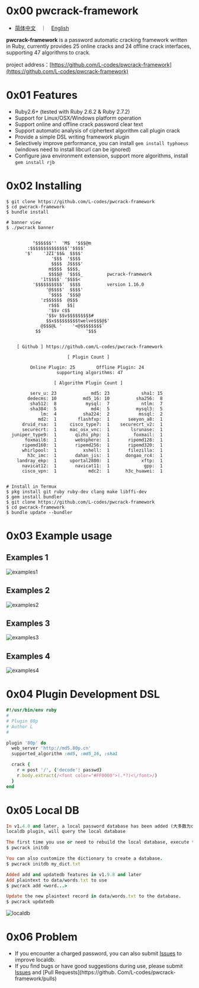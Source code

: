 # 0x00 pwcrack-framework
+ [简体中文](README.md)　｜　[English](README-en.md)

**pwcrack-framework** is a password automatic cracking framework written in Ruby, currently provides 25 online cracks and 24 offline crack interfaces, supporting 47 algorithms to crack.

project address：[https://github.com/L-codes/pwcrack-framework](https://github.com/L-codes/pwcrack-framework)

# 0x01 Features
- Ruby2.6+ (tested with Ruby 2.6.2 & Ruby 2.7.2)
- Support for Linux/OSX/Windows platform operation
- Support online and offline crack password clear text
- Support automatic analysis of ciphertext algorithm call plugin crack
- Provide a simple DSL writing framework plugin
- Selectively improve performance, you can install `gem install typhoeus` (windows need to install libcurl can be ignored)
- Configure java environment extension, support more algorithms, install `gem install rjb`

# 0x02 Installing
```
$ git clone https://github.com/L-codes/pwcrack-framework
$ cd pwcrack-framework
$ bundle install

# banner view
$ ./pwcrack banner


          "$$$$$$''  'M$  '$$$@m            
        :$$$$$$$$$$$$$$''$$$$'               
       '$'    'JZI'$$&  $$$$'                
                 '$$$  '$$$$                 
                 $$$$  J$$$$'                
                m$$$$  $$$$,                
                $$$$@  '$$$$_         pwcrack-framework
             '1t$$$$' '$$$$<               
          '$$$$$$$$$$'  $$$$          version 1.16.0
               '@$$$$'  $$$$'                
                '$$$$  '$$$@                 
             'z$$$$$$  @$$$                  
                r$$$   $$|                   
                '$$v c$$                     
               '$$v $$v$$$$$$$$$#            
               $$x$$$$$$$$$twelve$$$@$'      
             @$$$@L '    '<@$$$$$$$$`        
           $$                 '$$$           
                                             

    [ Github ] https://github.com/L-codes/pwcrack-framework

                       [ Plugin Count ] 

         Online Plugin: 25        Offline Plugin: 24
                   supporting algorithms: 47

                  [ Algorithm Plugin Count ] 

         serv_u: 23             md5: 23            sha1: 15
        dedecms: 10          md5_16: 10          sha256:  8
         sha512:  8           mysql:  7            ntlm:  7
         sha384:  5             md4:  5          mysql3:  5
             lm:  4          sha224:  2           mssql:  2
            md2:  1        flashfxp:  1       seeyon_a8:  1
      druid_rsa:  1     cisco_type7:  1    securecrt_v2:  1
      securecrt:  1     mac_osx_vnc:  1        lsrunase:  1
  juniper_type9:  1       qizhi_php:  1         foxmail:  1
       foxmail6:  1       websphere:  1       ripemd128:  1
      ripemd160:  1       ripemd256:  1       ripemd320:  1
      whirlpool:  1          xshell:  1       filezilla:  1
        h3c_imc:  1       dahan_jis:  1      dongao_rc4:  1
    landray_ekp:  1     uportal2800:  1            xftp:  1
      navicat12:  1       navicat11:  1             gpp:  1
      cisco_vpn:  1            mdc2:  1      h3c_huawei:  1


# Install in Termux
$ pkg install git ruby ruby-dev clang make libffi-dev
$ gem install bundler
$ git clone https://github.com/L-codes/pwcrack-framework
$ cd pwcrack-framework
$ bundle update --bundler
```

# 0x03 Example usage
## Examples 1
![examples1](https://i.imgur.com/o9QpPkK.png)
## Examples 2
![examples2](https://i.imgur.com/X0YYywh.png)
## Examples 3
![examples3](https://i.imgur.com/WHC9aVF.png)
## Examples 4
![examples4](https://i.imgur.com/3Ms2kQL.png)

# 0x04 Plugin Development DSL
```ruby
#!/usr/bin/env ruby
#
# Plugin 80p
# Author L
#

plugin '80p' do
  web_server 'http://md5.80p.cn'
  supported_algorithm :md5, :md5_16, :sha1

  crack {
    r = post '/', {'decode': passwd}
    r.body.extract(/<font color="#FF0000">(.*?)<\/font>/)
  }
end
```

# 0x05 Local DB
```ruby
In v1.4.0 and later, a local password database has been added (大多数为cmd5等需收费查询)
localdb plugin, will query the local database

The first time you use or need to rebuild the local database, execute the following command
$ pwcrack initdb

You can also customize the dictionary to create a database.
$ pwcrack initdb my_dict.txt

Added add and updatedb features in v1.9.8 and later
Add plaintext to data/words.txt to use
$ pwcrack add <word...>

Update the new plaintext record in data/words.txt to the database.
$ pwcrack updatedb
```
![localdb](https://i.imgur.com/Akze0mt.png)

# 0x06 Problem
- If you encounter a charged password, you can also submit [Issues](https://github.com/L-codes/pwcrack-framework/issues) to improve localdb.
- If you find bugs or have good suggestions during use, please submit [Issues](https://github.com/L-codes/pwcrack-framework/issues) and [Pull Requests](https://github. Com/L-codes/pwcrack-framework/pulls)

